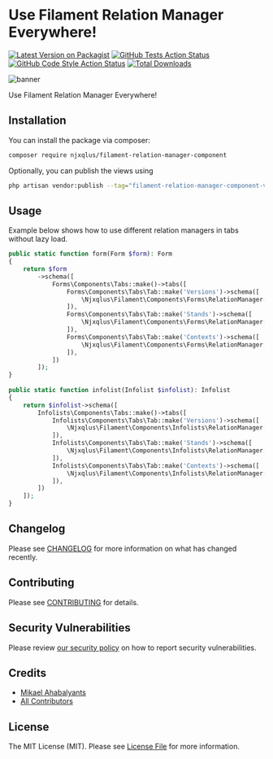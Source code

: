 # Use Filament Relation Manager Everywhere!

[![Latest Version on Packagist](https://img.shields.io/packagist/v/njxqlus/filament-relation-manager-component.svg?style=flat-square)](https://packagist.org/packages/njxqlus/filament-relation-manager-component)
[![GitHub Tests Action Status](https://img.shields.io/github/actions/workflow/status/njxqlus/filament-relation-manager-component/run-tests.yml?branch=main&label=tests&style=flat-square)](https://github.com/njxqlus/filament-relation-manager-component/actions?query=workflow%3Arun-tests+branch%3Amain)
[![GitHub Code Style Action Status](https://img.shields.io/github/actions/workflow/status/njxqlus/filament-relation-manager-component/fix-php-code-style-issues.yml?branch=main&label=code%20style&style=flat-square)](https://github.com/njxqlus/filament-relation-manager-component/actions?query=workflow%3A"Fix+PHP+code+style+issues"+branch%3Amain)
[![Total Downloads](https://img.shields.io/packagist/dt/njxqlus/filament-relation-manager-component.svg?style=flat-square)](https://packagist.org/packages/njxqlus/filament-relation-manager-component)


<img alt="banner" class="filament-hidden" src="https://github.com/njxqlus/filament-relation-manager-component/blob/main/.github/banner.png?raw=true">

Use Filament Relation Manager Everywhere!

## Installation

You can install the package via composer:

```bash
composer require njxqlus/filament-relation-manager-component
```

Optionally, you can publish the views using

```bash
php artisan vendor:publish --tag="filament-relation-manager-component-views"
```

## Usage

Example below shows how to use different relation managers in tabs without lazy load.

```php
public static function form(Form $form): Form
{
    return $form
        ->schema([           
            Forms\Components\Tabs::make()->tabs([
                Forms\Components\Tabs\Tab::make('Versions')->schema([
                    \Njxqlus\Filament\Components\Forms\RelationManager::make()->manager(RelationManagers\VersionsRelationManager::class)->lazy(false)
                ]),
                Forms\Components\Tabs\Tab::make('Stands')->schema([
                    \Njxqlus\Filament\Components\Forms\RelationManager::make()->manager(RelationManagers\StandsRelationManager::class)->lazy(false)
                ]),
                Forms\Components\Tabs\Tab::make('Contexts')->schema([
                    \Njxqlus\Filament\Components\Forms\RelationManager::make()->manager(RelationManagers\ContextsRelationManager::class)->lazy(false)
                ]),
            ])
        ]);
}
    
public static function infolist(Infolist $infolist): Infolist
{
    return $infolist->schema([       
        Infolists\Components\Tabs::make()->tabs([
            Infolists\Components\Tabs\Tab::make('Versions')->schema([
                \Njxqlus\Filament\Components\Infolists\RelationManager::make()->manager(RelationManagers\VersionsRelationManager::class)->lazy(false)
            ]),
            Infolists\Components\Tabs\Tab::make('Stands')->schema([
                \Njxqlus\Filament\Components\Infolists\RelationManager::make()->manager(RelationManagers\StandsRelationManager::class)->lazy(false)
            ]),
            Infolists\Components\Tabs\Tab::make('Contexts')->schema([
                \Njxqlus\Filament\Components\Infolists\RelationManager::make()->manager(RelationManagers\ContextsRelationManager::class)->lazy(false)
            ]),
        ])
    ]);
}
```

## Changelog

Please see [CHANGELOG](CHANGELOG.md) for more information on what has changed recently.

## Contributing

Please see [CONTRIBUTING](.github/CONTRIBUTING.md) for details.

## Security Vulnerabilities

Please review [our security policy](../../security/policy) on how to report security vulnerabilities.

## Credits

- [Mikael Ahabalyants](https://github.com/njxqlus)
- [All Contributors](../../contributors)

## License

The MIT License (MIT). Please see [License File](LICENSE.md) for more information.
